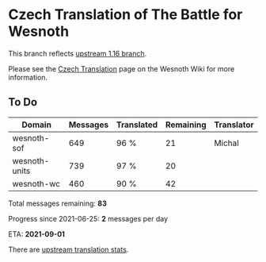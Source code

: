 # Czech Translation of The Battle for Wesnoth

This branch reflects [upstream 1.16 branch](https://github.com/wesnoth/wesnoth/tree/1.16).

Please see the [Czech Translation](https://wiki.wesnoth.org/CzechTranslation) page on the Wesnoth Wiki for more information.

## To Do

Domain | Messages | Translated | Remaining | Translator
------ | -------- | ---------- | --------- | ----------
wesnoth-sof | 649 | 96 % | 21 | Michal
wesnoth-units | 739 | 97 % | 20 |
wesnoth-wc | 460 | 90 % | 42 |

Total messages remaining: **83**

Progress since 2021-06-25: **2** messages per day

ETA: **2021-09-01**

There are [upstream translation stats](https://www.wesnoth.org/gettext/?view=langs&version=branch&lang=cs).
